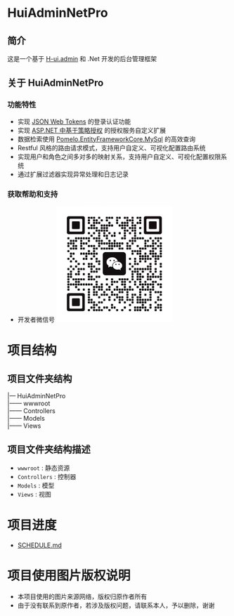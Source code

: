 # HuiAdminNetPro 
## 简介
这是一个基于 [H-ui.admin](http://h-ui.net/H-ui.admin.shtml) 和 .Net 开发的后台管理框架

## 关于  HuiAdminNetPro
### 功能特性
+ 实现 [JSON Web Tokens](https://jwt.io/) 的登录认证功能
+ 实现 [ASP.NET 中基于策略授权](https://learn.microsoft.com/zh-cn/aspnet/core/security/authorization/policies?view=aspnetcore-6.0) 的授权服务自定义扩展
+ 数据检索使用 [Pomelo.EntityFrameworkCore.MySql](https://github.com/PomeloFoundation/Pomelo.EntityFrameworkCore.MySql) 的高效查询
+ Restful 风格的路由请求模式，支持用户自定义、可视化配置路由系统
+ 实现用户和角色之间多对多的映射关系，支持用户自定义、可视化配置权限系统
+ 通过扩展过滤器实现异常处理和日志记录 

### 获取帮助和支持
+ 开发者微信号
   ![开发者微信号](./ProjectIntroductionImages/contact.png)

# 项目结构
## 项目文件夹结构
|— HuiAdminNetPro  
|—— wwwroot  
|—— Controllers    
|—— Models  
|—— Views  

## 项目文件夹结构描述
+ `wwwroot` : 静态资源
+ `Controllers` : 控制器
+ `Models` : 模型
+ `Views` : 视图

# 项目进度
+ [SCHEDULE.md](./SCHEDULE.md)

# 项目使用图片版权说明
+ 本项目使用的图片来源网络，版权归原作者所有
+ 由于没有联系到原作者，若涉及版权问题，请联系本人，予以删除，谢谢


